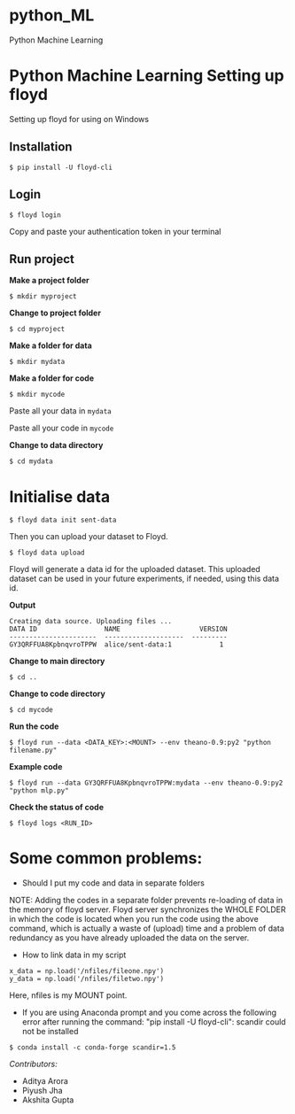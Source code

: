 # python_ML
Python Machine Learning
# Python Machine Learning Setting up floyd

Setting up floyd for using on Windows

## Installation

```
$ pip install -U floyd-cli
```

## Login

```
$ floyd login
```

Copy and paste your authentication token in your terminal

## Run project

**Make a project folder**

```
$ mkdir myproject
```

**Change to project folder**

```
$ cd myproject
```

**Make a folder for data**

```
$ mkdir mydata
```

**Make a folder for code**

```
$ mkdir mycode
```

Paste all your data in ```mydata```

Paste all your code in ```mycode```

**Change to data directory**

```
$ cd mydata
```

# Initialise data

```
$ floyd data init sent-data
```

Then you can upload your dataset to Floyd.

```
$ floyd data upload
```

Floyd will generate a data id for the uploaded dataset. This uploaded dataset can be used in your future experiments, if needed, using this data id.

**Output**

```
Creating data source. Uploading files ...
DATA ID                 NAME                    VERSION
----------------------  --------------------  ---------
GY3QRFFUA8KpbnqvroTPPW  alice/sent-data:1            1
```

**Change to main directory**
```
$ cd ..
```

**Change to code directory**
```
$ cd mycode
```

**Run the code**
```
$ floyd run --data <DATA_KEY>:<MOUNT> --env theano-0.9:py2 "python filename.py"
```

**Example code**
```
$ floyd run --data GY3QRFFUA8KpbnqvroTPPW:mydata --env theano-0.9:py2 "python mlp.py"
```

**Check the status of code**
```
$ floyd logs <RUN_ID>
```

# Some common problems:

* Should I put my code and data in separate folders

NOTE: Adding the codes in a separate folder prevents re-loading of data in the memory of floyd server.
Floyd server synchronizes the WHOLE FOLDER in which the code is located when you run the code using the above command, which is actually a waste of (upload) time and a problem of data redundancy as you have already uploaded the data on the server.


* How to link data in my script
```
x_data = np.load('/nfiles/fileone.npy')
y_data = np.load('/nfiles/filetwo.npy')
```

Here, nfiles is my MOUNT point.

* If you are using Anaconda prompt and you come across the following error after running the command: "pip install -U floyd-cli": scandir could not be installed
```
$ conda install -c conda-forge scandir=1.5
```

*Contributors:*
* Aditya Arora
* Piyush Jha
* Akshita Gupta
